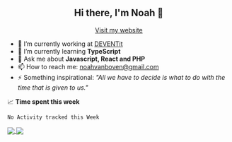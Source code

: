 <h2 align="center">Hi there, I'm Noah 👋</h2>
<p align="center">
  <a href="https://noahvb.nl">Visit my website</a>
</p>

- 🔭 I’m currently working at [DEVENTit](https://www.deventit.nl/)
- 🌱 I’m currently learning **TypeScript**
- 💬 Ask me about **Javascript, React and PHP**
- 📫 How to reach me: [noahvanboven@gmail.com](mailto:noahvanboven@gmail.com)
- ⚡ Something inspirational: _"All we have to decide is what to do with the time that is given to us."_

📈 **Time spent this week**
<!--START_SECTION:waka-->
```text
No Activity tracked this Week
```
<!--END_SECTION:waka-->

<a href="#">
  <img align="center" src="https://github-readme-stats.vercel.app/api?username=nobobo1234&hide_border=true&show_icons=true" />
</a>
<a href="#">
  <img align="center" src="https://github-readme-stats.vercel.app/api/top-langs/?username=nobobo1234&hide_border=true" />
</a>
